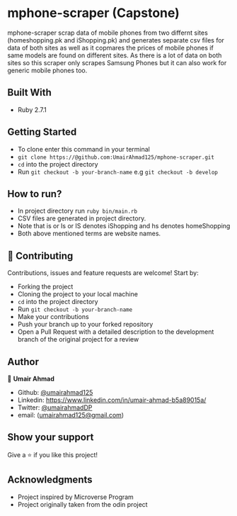 # mphone-scraper (Capstone)
mphone-scraper scrap data of mobile phones from two differnt sites (homeshopping.pk and iShopping.pk) and generates separate csv files for data of both sites as well as it copmares the prices of mobile phones if same models are found on different sites. As there is a lot of data on both sites so this scraper only scrapes Samsung Phones but it can also work for generic mobile phones too.

## Built With

- Ruby 2.7.1

## Getting Started

- To clone enter this command in your terminal 
- `git clone https://@github.com:UmairAhmad125/mphone-scraper.git`
- `cd` into the project directory
- Run `git checkout -b your-branch-name` e.g `git checkout -b develop`

## How to run?

- In project directory run `ruby bin/main.rb`
- CSV files are generated in project directory.
- Note that is or Is or IS denotes iShopping and hs denotes homeShopping
- Both above mentioned terms are website names.

## 🤝 Contributing

Contributions, issues and feature requests are welcome! Start by:

- Forking the project
- Cloning the project to your local machine 
- `cd` into the project directory 
- Run `git checkout -b your-branch-name`
- Make your contributions
- Push your branch up to your forked repository
- Open a Pull Request with a detailed description to the development branch of the original project for a review

## Author

👤 **Umair Ahmad**

- Github: [@umairahmad125](https://github.com/UmairAhmad125)
- Linkedin: https://www.linkedin.com/in/umair-ahmad-b5a89015a/
- Twitter: [@umairahmadDP](https://twitter.com/umairahmadDP)
- email: (umairahmad125@gmail.com)

## Show your support

Give a ⭐️ if you like this project!

## Acknowledgments

- Project inspired by Microverse Program
- Project originally taken from the odin project
